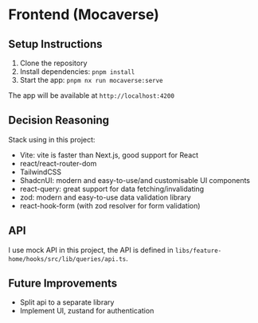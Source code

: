 # Frontend (Mocaverse)

## Setup Instructions

1. Clone the repository
2. Install dependencies: `pnpm install`
3. Start the app: `pnpm nx run mocaverse:serve`

The app will be available at `http://localhost:4200`

## Decision Reasoning

Stack using in this project:
- Vite: vite is faster than Next.js, good support for React
- react/react-router-dom
- TailwindCSS
- ShadcnUI: modern and easy-to-use/and customisable UI components
- react-query: great support for data fetching/invalidating
- zod: modern and easy-to-use data validation library
- react-hook-form (with zod resolver for form validation)

## API

I use mock API in this project, the API is defined in `libs/feature-home/hooks/src/lib/queries/api.ts`. 

## Future Improvements

- Split api to a separate library
- Implement UI, zustand for authentication
